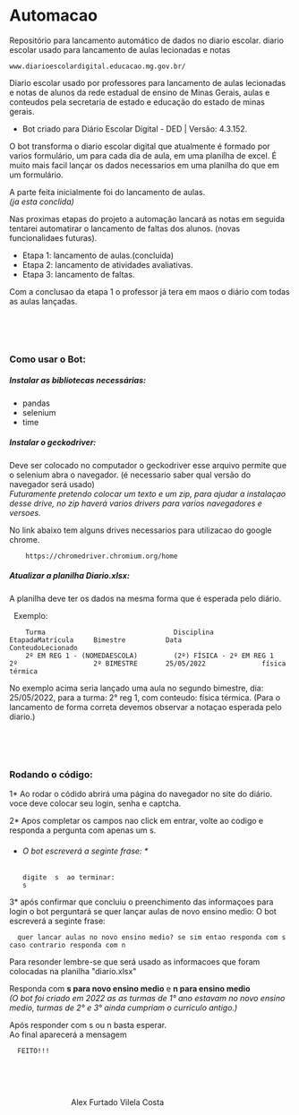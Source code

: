 # Automacao

Repositório para lancamento automático de dados no diario escolar. diario escolar usado para lancamento de aulas lecionadas e notas

    www.diarioescolardigital.educacao.mg.gov.br/

Diario escolar usado por professores para lancamento de aulas lecionadas e notas de alunos da rede estadual de ensino de Minas Gerais, aulas e conteudos pela secretaria de estado e educação do estado de minas gerais.  

* Bot criado para Diário Escolar Digital - DED | Versão: 4.3.152.

O bot transforma o diario escolar digital que atualmente é formado por varios formulário, um para cada dia de aula, em uma planilha de excel. É muito mais facil lançar os dados necessarios em uma planilha do que em um formulário.

A parte feita inicialmente foi do lancamento de aulas.  
*(ja esta conclida)*

Nas proximas etapas do projeto a automação lancará as notas em seguida tentarei automatirar o lancamento de faltas dos alunos. (novas funcionalidaes futuras).
   * Etapa 1: lancamento de aulas.(concluida)
   * Etapa 2: lancamento de atividades avaliativas.
   * Etapa 3: lancamento de faltas.

Com a conclusao da etapa 1 o professor já tera em maos o diário com todas as aulas lançadas.


&nbsp;

&nbsp;
###  Como usar o Bot:
##### Instalar as bibliotecas necessárias:
  - pandas
  - selenium
  - time

##### Instalar o geckodriver:

Deve ser colocado no computador o geckodriver esse arquivo permite que o selenium abra o navegador. (é necessario saber qual versão do navegador será usado)  
*Futuramente pretendo colocar um texto e um zip, para ajudar a instalaçao desse drive, no zip haverá varios drivers para varios navegadores e versoes.*

No link abaixo tem alguns drives necessarios para utilizacao do google chrome.
        
        https://chromedriver.chromium.org/home 
##### Atualizar a planilha Diario.xlsx:

A planilha deve ter os dados na mesma forma que é esperada pelo diário.

&nbsp;
Exemplo:
           
        Turma	                             Disciplina	                     EtapadaMatrícula	  Bimestre          Data	                ConteudoLecionado	
        2º EM REG 1 - (NOMEDAESCOLA)	     (2º) FÍSICA - 2º EM REG 1	     2º	                  2º BIMESTRE	    25/05/2022	            física térmica 
        
No exemplo acima seria lançado uma aula no segundo bimestre, dia: 25/05/2022, para a turma: 2° reg 1, com conteudo: física térmica.
(Para o lancamento de forma correta devemos observar a notaçao esperada pelo diario.)  

&nbsp;

&nbsp;
### Rodando o código:

1* Ao rodar o códido abrirá uma página do navegador no site do diário. voce deve colocar seu login, senha e captcha.

2* Apos completar os campos nao click em entrar, volte ao codigo e responda a pergunta com apenas um s.

* ###### O bot escreverá a seginte frase: *

      digite  s  ao terminar:       
      s
        
3* após confirmar que concluiu o preenchimento das informaçoes para login o bot perguntará se quer lançar aulas de novo ensino medio:
      O bot escreverá a seginte frase:
      
      quer lancar aulas no novo ensino medio? se sim entao responda com s caso contrario responda com n
      
Para resonder lembre-se que será usado as informacoes que foram colocadas na planilha "diario.xlsx"

Responda com __s para novo ensino medio__ e __n para ensino medio__  
*(O bot foi criado em 2022 as as turmas de 1° ano estavam no novo ensino medio, turmas de 2° e 3° ainda cumpriam o curriculo antigo.)*

Após responder com s ou n basta esperar.  
Ao final aparecerá a mensagem 
      
      FEITO!!!



&nbsp;


&nbsp;


&nbsp;&nbsp;&nbsp;&nbsp;&nbsp;&nbsp;&nbsp;&nbsp;&nbsp;&nbsp;&nbsp;&nbsp;&nbsp;&nbsp;&nbsp;&nbsp;&nbsp;&nbsp;&nbsp;&nbsp;&nbsp;&nbsp;&nbsp;&nbsp;&nbsp;&nbsp;&nbsp;
Alex Furtado Vilela Costa   

